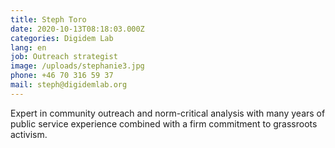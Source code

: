 ```yaml
---
title: Steph Toro
date: 2020-10-13T08:18:03.000Z
categories: Digidem Lab
lang: en
job: Outreach strategist
image: /uploads/stephanie3.jpg
phone: +46 70 316 59 37
mail: steph@digidemlab.org
---
```


Expert in community outreach and norm-critical analysis with many years of public service experience combined with a firm commitment to grassroots activism.
